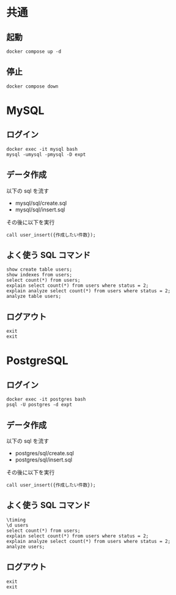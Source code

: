 # 共通

## 起動

```
docker compose up -d
```

## 停止

```
docker compose down
```

# MySQL

## ログイン

```
docker exec -it mysql bash
mysql -umysql -pmysql -D expt
```

## データ作成

以下の sql を流す

- mysql/sql/create.sql
- mysql/sql/insert.sql

その後に以下を実行

```
call user_insert({作成したい件数});
```

## よく使う SQL コマンド

```
show create table users;
show indexes from users;
select count(*) from users;
explain select count(*) from users where status = 2;
explain analyze select count(*) from users where status = 2;
analyze table users;
```

## ログアウト

```
exit
exit
```

# PostgreSQL

## ログイン

```
docker exec -it postgres bash
psql -U postgres -d expt
```

## データ作成

以下の sql を流す

- postgres/sql/create.sql
- postgres/sql/insert.sql

その後に以下を実行

```
call user_insert({作成したい件数});
```

## よく使う SQL コマンド

```
\timing
\d users
select count(*) from users;
explain select count(*) from users where status = 2;
explain analyze select count(*) from users where status = 2;
analyze users;
```

## ログアウト

```
exit
exit
```
